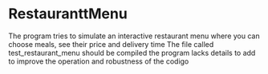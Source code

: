 # RestauranttMenu

The program tries to simulate an interactive restaurant menu where you can choose meals, see their price and delivery time
The file called test_restaurant_menu should be compiled
the program lacks details to add to improve the operation and robustness of the codigo
